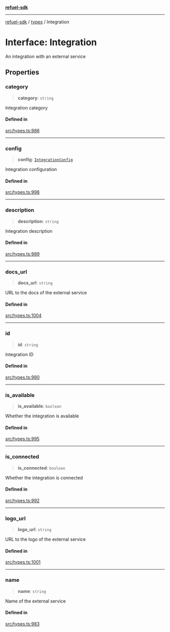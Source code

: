 [**refuel-sdk**](../../README.md)

***

[refuel-sdk](../../modules.md) / [types](../README.md) / Integration

# Interface: Integration

An integration with an external service

## Properties

### category

> **category**: `string`

Integration category

#### Defined in

[src/types.ts:986](https://github.com/refuel-ai/refuel-sdk/blob/240c3e68ab946b6c24b6f2eafb12779c24332cdb/src/types.ts#L986)

***

### config

> **config**: [`IntegrationConfig`](../type-aliases/IntegrationConfig.md)

Integration configuration

#### Defined in

[src/types.ts:998](https://github.com/refuel-ai/refuel-sdk/blob/240c3e68ab946b6c24b6f2eafb12779c24332cdb/src/types.ts#L998)

***

### description

> **description**: `string`

Integration description

#### Defined in

[src/types.ts:989](https://github.com/refuel-ai/refuel-sdk/blob/240c3e68ab946b6c24b6f2eafb12779c24332cdb/src/types.ts#L989)

***

### docs\_url

> **docs\_url**: `string`

URL to the docs of the external service

#### Defined in

[src/types.ts:1004](https://github.com/refuel-ai/refuel-sdk/blob/240c3e68ab946b6c24b6f2eafb12779c24332cdb/src/types.ts#L1004)

***

### id

> **id**: `string`

Integration ID

#### Defined in

[src/types.ts:980](https://github.com/refuel-ai/refuel-sdk/blob/240c3e68ab946b6c24b6f2eafb12779c24332cdb/src/types.ts#L980)

***

### is\_available

> **is\_available**: `boolean`

Whether the integration is available

#### Defined in

[src/types.ts:995](https://github.com/refuel-ai/refuel-sdk/blob/240c3e68ab946b6c24b6f2eafb12779c24332cdb/src/types.ts#L995)

***

### is\_connected

> **is\_connected**: `boolean`

Whether the integration is connected

#### Defined in

[src/types.ts:992](https://github.com/refuel-ai/refuel-sdk/blob/240c3e68ab946b6c24b6f2eafb12779c24332cdb/src/types.ts#L992)

***

### logo\_url

> **logo\_url**: `string`

URL to the logo of the external service

#### Defined in

[src/types.ts:1001](https://github.com/refuel-ai/refuel-sdk/blob/240c3e68ab946b6c24b6f2eafb12779c24332cdb/src/types.ts#L1001)

***

### name

> **name**: `string`

Name of the external service

#### Defined in

[src/types.ts:983](https://github.com/refuel-ai/refuel-sdk/blob/240c3e68ab946b6c24b6f2eafb12779c24332cdb/src/types.ts#L983)
